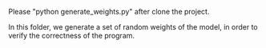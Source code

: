 Please "python generate_weights.py" after clone the project.

In this folder, we generate a set of random weights of the model, in order to verify the correctness of the program.

